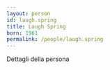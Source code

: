 ```yaml
---
layout: person
id: laugh.spring
title: Laugh Spring
born: 1961
permalink: /people/laugh.spring
---
```


Dettagli della persona 